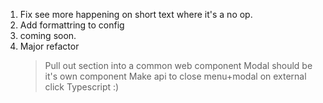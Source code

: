 1. Fix see more happening on short text where it's a no op.
1. Add formattring to config
2. coming soon.
3. Major refactor
    > Pull out section into a common web component
    > Modal should be it's own component
    > Make api to close menu+modal on external click
    > Typescript :)
